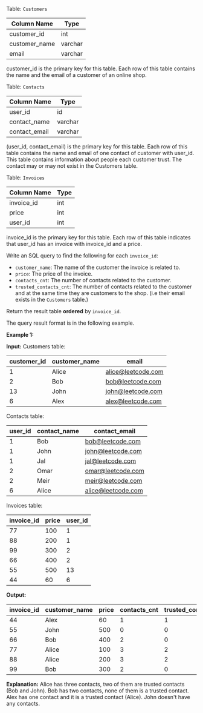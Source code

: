 ﻿
Table:  `Customers`

| Column Name   | Type    |
|-|-
| customer_id   | int     |
| customer_name | varchar |
| email         | varchar |

customer_id is the primary key for this table.
Each row of this table contains the name and the email of a customer of an online shop.

Table:  `Contacts`


| Column Name   | Type    |
|-|-|
| user_id       | id      |
| contact_name  | varchar |
| contact_email | varchar |

(user_id, contact_email) is the primary key for this table.
Each row of this table contains the name and email of one contact of customer with user_id.
This table contains information about people each customer trust. The contact may or may not exist in the Customers table.

Table:  `Invoices`


| Column Name  | Type    |
|-|-|
| invoice_id   | int     |
| price        | int     |
| user_id      | int     |

invoice_id is the primary key for this table.
Each row of this table indicates that user_id has an invoice with invoice_id and a price.

Write an SQL query to find the following for each  `invoice_id`:

-   `customer_name`: The name of the customer the invoice is related to.
-   `price`: The price of the invoice.
-   `contacts_cnt`: The number of contacts related to the customer.
-   `trusted_contacts_cnt`: The number of contacts related to the customer and at the same time they are customers to the shop. (i.e their email exists in the  `Customers`  table.)

Return the result table  **ordered**  by  `invoice_id`.

The query result format is in the following example.

**Example 1:**

**Input:** 
Customers table:

| customer_id | customer_name | email              |
|-|-|-|
| 1           | Alice         | alice@leetcode.com |
| 2           | Bob           | bob@leetcode.com   |
| 13          | John          | john@leetcode.com  |
| 6           | Alex          | alex@leetcode.com  |

Contacts table:

| user_id     | contact_name | contact_email      |
|-|-|-|
| 1           | Bob          | bob@leetcode.com   |
| 1           | John         | john@leetcode.com  |
| 1           | Jal          | jal@leetcode.com   |
| 2           | Omar         | omar@leetcode.com  |
| 2           | Meir         | meir@leetcode.com  |
| 6           | Alice        | alice@leetcode.com |

Invoices table:

| invoice_id | price | user_id |
|-|-|-|
| 77         | 100   | 1       |
| 88         | 200   | 1       |
| 99         | 300   | 2       |
| 66         | 400   | 2       |
| 55         | 500   | 13      |
| 44         | 60    | 6       |

**Output:** 

| invoice_id | customer_name | price | contacts_cnt | trusted_contacts_cnt |
|-|-|-|-|-|
| 44         | Alex          | 60    | 1            | 1                    |
| 55         | John          | 500   | 0            | 0                    |
| 66         | Bob           | 400   | 2            | 0                    |
| 77         | Alice         | 100   | 3            | 2                    |
| 88         | Alice         | 200   | 3            | 2                    |
| 99         | Bob           | 300   | 2            | 0                    |

**Explanation:** 
Alice has three contacts, two of them are trusted contacts (Bob and John).
Bob has two contacts, none of them is a trusted contact.
Alex has one contact and it is a trusted contact (Alice).
John doesn't have any contacts.
